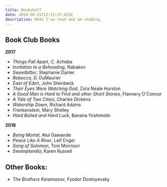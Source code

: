 ```yaml
---
title: Bookshelf
date: 2018-06-25T12:12:37.425Z
description: What I've read and am reading.
---
```

## Book Club Books

**2017**

* _Things Fall Apart_, C. Achebe
* _Invitation to a Beheading_, Nabakov
* _Sweetbitter_, Stephanie Danler
* _Rebecca_, D. DuMaurier
* _East of Eden_, John Steinbeck
* _Their Eyes Were Watching God_, Zora Neale Hurston
* _A Good Man is Hard to Find and other Short Stories_, Flannery O'Connor
* _A Tale of Two Cities_, Charles Dickens
* _Watership Down_, Richard Adams
* _Frankenstein_, Mary Shelley
* _Hard Boiled and Hard Luck_, Banana Yoshimoto

**2018**

* _Being Mortal_, Atul Gawande
* _Peace Like A River_, Leif Enger
* _Song of Solomon_, Toni Morrison
* _Swamplandia_, Karen Russell

## Other Books:

* _The Brothers Karamazov_, Fyodor Dostoyevsky
